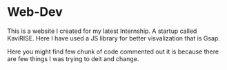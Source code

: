 # Web-Dev
This is a website I created for my latest Internship. A startup called KaviRISE. Here I have used a JS library for better visvalization that is Gsap.


Here you might find few chunk of code commented out it is because there are few things I was trying to deit and change. 
